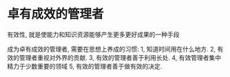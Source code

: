 # 卓有成效的管理者

有效性, 就是使能力和知识资源能够产生更多更好成果的一种手段

成为卓有成效的管理者, 需要在思想上养成的习惯:
1, 知道时间用在什么地方.
2, 有效的管理者重视对外界的贡献.
3, 有效的管理者善于利用长处.
4, 有效管理者集中精力于少数重要的领域
5, 有效的管理者善于做有效的决定.

